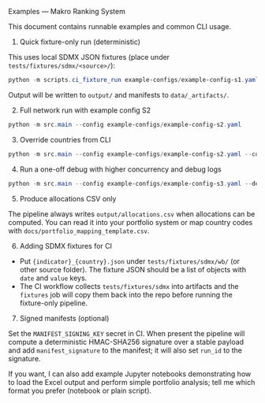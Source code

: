 Examples — Makro Ranking System

This document contains runnable examples and common CLI usage.

1) Quick fixture-only run (deterministic)

This uses local SDMX JSON fixtures (place under `tests/fixtures/sdmx/<source>/`):

```powershell
python -m scripts.ci_fixture_run example-configs/example-config-s1.yaml
```

Output will be written to `output/` and manifests to `data/_artifacts/`.

2) Full network run with example config S2

```powershell
python -m src.main --config example-configs/example-config-s2.yaml
```

3) Override countries from CLI

```powershell
python -m src.main --config example-configs/example-config-s2.yaml --countries DEU,FRA,ESP
```

4) Run a one-off debug with higher concurrency and debug logs

```powershell
python -m src.main --config example-configs/example-config-s3.yaml --debug
```

5) Produce allocations CSV only

The pipeline always writes `output/allocations.csv` when allocations can be computed. You can read it into your portfolio system or map country codes with `docs/portfolio_mapping_template.csv`.

6) Adding SDMX fixtures for CI

- Put `{indicator}_{country}.json` under `tests/fixtures/sdmx/wb/` (or other source folder). The fixture JSON should be a list of objects with `date` and `value` keys.
- The CI workflow collects `tests/fixtures/sdmx` into artifacts and the `fixtures` job will copy them back into the repo before running the fixture-only pipeline.

7) Signed manifests (optional)

Set the `MANIFEST_SIGNING_KEY` secret in CI. When present the pipeline will compute a deterministic HMAC-SHA256 signature over a stable payload and add `manifest_signature` to the manifest; it will also set `run_id` to the signature.


If you want, I can also add example Jupyter notebooks demonstrating how to load the Excel output and perform simple portfolio analysis; tell me which format you prefer (notebook or plain script).